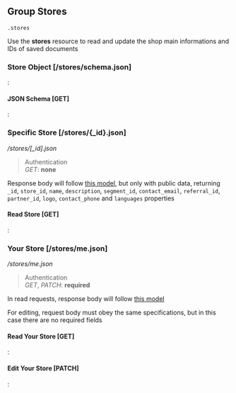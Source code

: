## Group Stores

`.stores`

Use the **stores** resource to read and update the
shop main informations and IDs of saved documents

### Store Object [/stores/schema.json]

:[](.store-object.apib)

#### JSON Schema [GET]

:[](.json-schema.apib)

### Specific Store [/stores/{_id}.json]

*/stores/[_id].json*

> Authentication<br>_GET_: **none**

Response body will follow
[this model](#reference/stores/store-object), but only with public data,
returning `_id`, `store_id`, `name`, `description`, `segment_id`,
`contact_email`, `referral_id`, `partner_id`, `logo`,
`contact_phone` and `languages` properties

#### Read Store [GET]

:[](.read-store.apib)

### Your Store [/stores/me.json]

*/stores/me.json*

> Authentication<br>_GET_, _PATCH_: **required**

In read requests, response body will follow
[this model](#reference/stores/store-object)

For editing, request body must obey the same specifications,
but in this case there are no required fields

#### Read Your Store [GET]

:[](.read-your-store.apib)

#### Edit Your Store [PATCH]

:[](.edit-your-store.apib)
